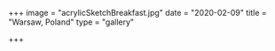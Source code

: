 +++
image = "acrylicSketchBreakfast.jpg"
date = "2020-02-09"
title = "Warsaw, Poland"
type = "gallery"

+++
